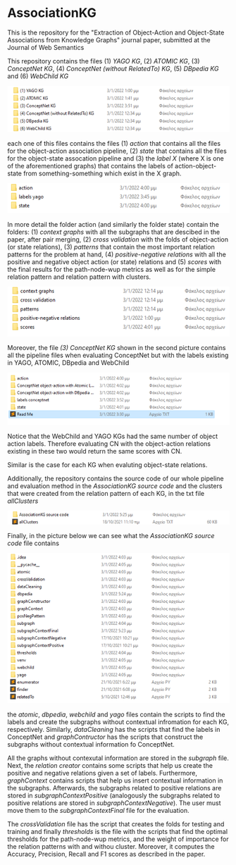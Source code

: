 # AssociationKG
This is the repository for the "Extraction of Object-Action and Object-State Associations from Knowledge Graphs" journal paper, submitted at the Journal of Web Semantics

This repository contains the files (1) _YAGO KG_, (2) _ATOMIC KG_, (3) _ConceptNet KG_, (4) _ConceptNet (without RelatedTo) KG_, (5) _DBpedia KG_ and (6) _WebChild KG_  

![kgs.png](https://github.com/valexande/AssociationKG/blob/main/kgs.png)

each one of this files contains the files (1) _action_ that contains all the files for the object-action association pipeline, (2) _state_ that contains all the files for the object-state assocation pipeline and (3) the _label X_ (where X is one of the aforementioned graphs) that contains the labels of action-object-state from something-something which exist in the X graph.

![info_kg.png](https://github.com/valexande/AssociationKG/blob/main/info_kg.png)


In more detail the folder action (and similarly the folder state) contain the folders: (1) _context graphs_ with all the subgraphs that are descibed in the paper, after pair merging, (2) _cross validation_ with the folds of object-action (or state relations), (3) _patterns_ that contain the most important relation patterns for the problem at hand, (4) _positive-negative relations_ with all the positive and negative object action (or state) relations and (5) _scores_ with the final results for the path-node-wup metrics as well as for the simple relation pattern and relation pattern with clusters.

![more_info.png](https://github.com/valexande/AssociationKG/blob/main/more_info.png)

Moreover, the file _(3) ConceptNet KG_ shown in the second picture contains all the pipeline files when evaluating ConceptNet but with the labels existing in YAGO, ATOMIC, DBpedia and WebChild

![different_label_cn.png](https://github.com/valexande/AssociationKG/blob/main/different_label_cn.png)

Notice that the WebChild and YAGO KGs had the same number of object action labels. Therefore evaluating CN with the object-action relations existing in these two would return the same scores with CN.

Similar is the case for each KG when evaluting object-state relations.



Additionally, the repository contains the source code of our whole pipeline and evaluation method in the _AssociationKG source code_ and the clusters that were created from the relation pattern of each KG, in the txt file _allClusters_

![source_cluster.png](https://github.com/valexande/AssociationKG/blob/main/source_cluster.png)

Finally, in the picture below we can see what the _AssociationKG source code_ file contains

![source_all.png](https://github.com/valexande/AssociationKG/blob/main/source_all.png)

the _atomic_, _dbpedia_, _webchild_ and _yago_ files contain the scripts to find the labels and create the subgraphs without contextual infromation for each KG, respectively. Similarly, _dataCleaning_ has the scripts that find the labels in ConceptNet and _graphContructor_ has the scripts that construct the subgraphs without contextual information fo ConceptNet. 

All the graphs without contexutal information are stored in the _subgraph_ file. Next, the _relation creator_ contains some scripts that help us create the positive and negative relations given a set of labels. Furthermore, _graphContext_ contains scripts that help us insert contextual information in the subgraphs. Afterwards, the subgraphs related to positive relations are stored in _subgraphContextPositive_ (analogously the  subgraphs related to positive relations are stored in _subgraphContextNegative_). The user must move them to the _subgraphContextFinal_ file for the evaluation. 

The _crossValidation_ file has the script that creates the folds for testing and training and finally _thresholds_ is the file with the scripts that find the optimal thresholds for the path-node-wup metrics, and the weight of importance for the relation patterns with and withou cluster. Moreover, it computes the Accuracy, Precision, Recall and F1 scores as described in the paper.
